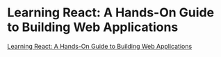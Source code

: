 # Learning React: A Hands-On Guide to Building Web Applications
[Learning React: A Hands-On Guide to Building Web Applications](https://www.safaribooksonline.com/library/view/learning-react-a/9780134843582/)

